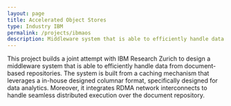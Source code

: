 ```yaml
---
layout: page
title: Accelerated Object Stores
type: Industry IBM
permalink: /projects/ibmaos
description: Middleware system that is able to efficiently handle data from document-based repositories.
---
```


 This project builds a joint attempt with IBM Research Zurich to design a middleware system that is able to efficiently handle data from document-based repositories. The system is built from a caching mechanism that leverages a in-house designed columnar format, specifically designed for data analytics. Moreover, it integrates RDMA network interconnects to handle seamless distributed execution over the document repository.
